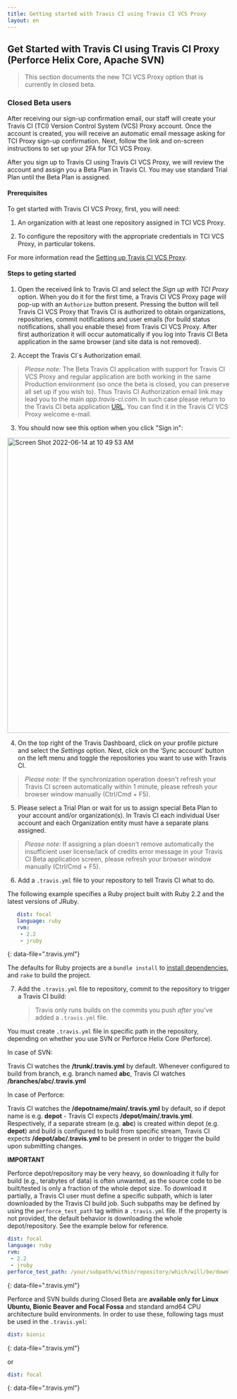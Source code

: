 ```yaml
---
title: Getting started with Travis CI using Travis CI VCS Proxy
layout: en
---
```


## Get Started with Travis CI using Travis CI Proxy (Perforce Helix Core, Apache SVN)

<blockquote class="beta">
  <p>
    This section documents the new TCI VCS Proxy option that is currently in closed beta.
  </p>
</blockquote>

### Closed Beta users

After receiving our sign-up confirmation email, our staff will create your Travis CI (TCI) Version Control System (VCS) Proxy account. Once the account is created, you will receive an automatic email message asking for TCI Proxy sign-up confirmation. Next, follow the link and on-screen instructions to set up your 2FA for TCI VCS Proxy.

After you sign up to Travis CI using Travis CI VCS Proxy, we will review the account and assign you a Beta Plan in Travis CI. You may use standard Trial Plan until the Beta Plan is assigned. 

#### Prerequisites

To get started with Travis CI VCS Proxy, first, you will need:

1. An organization with at least one repository assigned in TCI VCS Proxy. 

2. To configure the repository with the appropriate credentials in TCI VCS Proxy, in particular tokens.

For more information read the [Setting up Travis CI VCS Proxy](/user/travis-ci-vcs-proxy/).

#### Steps to geting started

1. Open the received link to Travis CI and select the *Sign up with TCI Proxy* option.
When you do it for the first time, a Travis CI VCS Proxy page will pop-up with an `Authorize` button present. Pressing the button will tell Travis CI VCS Proxy that Travis CI is authorized to obtain organizations, repositories, commit notifications and user emails (for build status notifications, shall you enable these) from Travis CI VCS Proxy. After first authorization it will occur automatically if you log into Travis CI Beta application in the same browser (and site data is not removed).

2. Accept the Travis CI´s Authorization email. 
> *Please note:* The Beta Travis CI application with support for Travis CI VCS Proxy and regular application are both working in the same Production environment (so once the beta is closed, you can preserve all set up if you wish to). Thus Travis CI Authorization email link may lead you to the main *app.travis-ci.com*. In such case please return to the Travis CI beta application [URL](https://beta-app.travis-ci.com). You can find it in the Travis CI VCS Proxy welcome e-mail.

3. You should now see this option when you click "Sign in":

<img width="669" alt="Screen Shot 2022-06-14 at 10 49 53 AM" src="https://user-images.githubusercontent.com/20936398/173655519-d30b1758-ca8b-4696-9425-5735e13d903b.png">

4. On the top right of the Travis Dashboard, click on your profile picture and select the *Settings* option. Next, click on the ‘Sync account’ button on the left menu and toggle the repositories you want to use with Travis CI. 
> *Please note:* If the synchronization operation doesn't refresh your Travis CI screen automatically within 1 minute, please refresh your browser window manually (Ctrl/Cmd + F5).

5. Please select a Trial Plan or wait for us to assign special Beta Plan to your account and/or organization(s). In Travis CI each individual User account and each Organization entity must have a separate plans assigned.
> *Please note:* If assigning a plan doesn't remove automatically the insufficient user license/lack of credits error message in your Travis CI Beta application screen, please refresh your browser window manually (Ctrl/Cmd + F5).

6. Add a `.travis.yml` file to your repository to tell Travis CI what to do.

The following example specifies a Ruby project built with Ruby 2.2 and the latest versions of JRuby.

```yaml
   dist: focal
   language: ruby
   rvm:
    - 2.2
    - jruby
   ```
{: data-file=".travis.yml"}

The defaults for Ruby projects are a `bundle install` to [install dependencies](/user/job-lifecycle/#customizing-the-installation-phase), and `rake` to build the project.

7. Add the `.travis.yml` file to repository, commit to the repository to trigger a Travis CI build:

   > Travis only runs builds on the commits you push *after* you've added a `.travis.yml` file.

You must create `.travis.yml` file in specific path in the repository, depending on whether you use SVN or Perforce Helix Core (Perforce). 

In case of SVN: 

Travis CI watches the **/trunk/.travis.yml** by default.
Whenever configured to build from branch, e.g. branch named **abc**, Travis CI watches **/branches/abc/.travis.yml**

In case of Perforce:

Travis CI watches the **/depotname/main/.travis.yml** by default, so if depot name is e.g. **depot** - Travis CI expects **/depot/main/.travis.yml**.
Respectively, if a separate stream (e.g. **abc**) is created within depot (e.g. **depot**) and build is configured to build from specific stream, Travis CI expects **/depot/abc/.travis.yml** to be present in order to trigger the build upon submitting changes.

 
 **IMPORTANT**

Perforce depot/repository may be very heavy, so downloading it fully for build (e.g., terabytes of data) is often unwanted, as the source code to be built/tested is only a fraction of the whole depot size. To download it partially, a Travis CI user must define a specific subpath, which is later downloaded by the Travis CI build job. Such subpaths may be defined by using the `perforce_test_path` tag within a `.travis.yml` file. If the property is not provided, the default behavior is downloading the whole depot/repository. See the example below for reference.

   ```yaml
   dist: focal
   language: ruby
   rvm:
    - 2.2
    - jruby
   perforce_test_path: /your/subpath/within/repository/which/will/be/downloaded
   ```
   {: data-file=".travis.yml"}


Perforce and SVN builds during Closed Beta are **available only for Linux Ubuntu, Bionic Beaver and Focal Fossa** and standard amd64 CPU architecture build environments. In order to use these, following tags must be used in the `.travis.yml`:

   ```yaml
   dist: bionic
   ```
   {: data-file=".travis.yml"}

or

   ```yaml
   dist: focal
   ```
   {: data-file=".travis.yml"}
